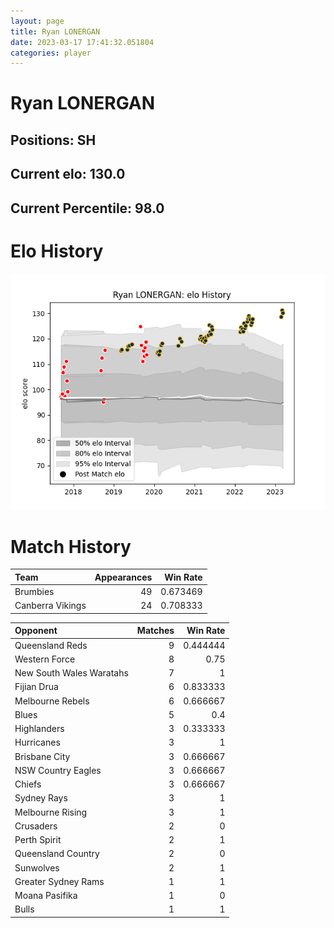 ```yaml
---  
layout: page  
title: Ryan LONERGAN  
date: 2023-03-17 17:41:32.051804  
categories: player  
---
```

# Ryan LONERGAN

## Positions: SH

## Current elo: 130.0

## Current Percentile: 98.0

# Elo History


![elo history](history_RyanLONERGAN.png)
# Match History


| Team             |   Appearances |   Win Rate |
|:-----------------|--------------:|-----------:|
| Brumbies         |            49 |   0.673469 |
| Canberra Vikings |            24 |   0.708333 |

| Opponent                 |   Matches |   Win Rate |
|:-------------------------|----------:|-----------:|
| Queensland Reds          |         9 |   0.444444 |
| Western Force            |         8 |   0.75     |
| New South Wales Waratahs |         7 |   1        |
| Fijian Drua              |         6 |   0.833333 |
| Melbourne Rebels         |         6 |   0.666667 |
| Blues                    |         5 |   0.4      |
| Highlanders              |         3 |   0.333333 |
| Hurricanes               |         3 |   1        |
| Brisbane City            |         3 |   0.666667 |
| NSW Country Eagles       |         3 |   0.666667 |
| Chiefs                   |         3 |   0.666667 |
| Sydney Rays              |         3 |   1        |
| Melbourne Rising         |         3 |   1        |
| Crusaders                |         2 |   0        |
| Perth Spirit             |         2 |   1        |
| Queensland Country       |         2 |   0        |
| Sunwolves                |         2 |   1        |
| Greater Sydney Rams      |         1 |   1        |
| Moana Pasifika           |         1 |   0        |
| Bulls                    |         1 |   1        |